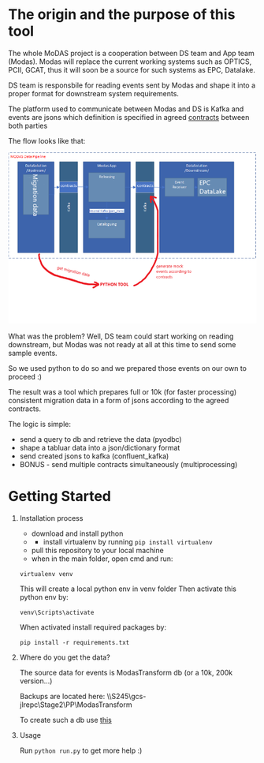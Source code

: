 # The origin and the purpose of this tool
The whole MoDAS project is a cooperation between DS team and App team (Modas).
Modas will replace the current working systems such as OPTICS, PCII, GCAT, thus it will soon be a source for such systems as EPC, Datalake.

DS team is responsbile for reading events sent by Modas and shape it into a proper format for downstream system requirements.

The platform used to communicate between Modas and DS is Kafka and events are jsons which definition is specified in agreed [contracts](http://docs.ctglobal.cliffordthames.com/display/JLRMODAS/Contracts+Modas+Downstream) between both parties

The flow looks like that:

![Modas flow](Modas_flow.png)

What was the problem? Well, DS team could start working on reading downstream, but Modas was not ready at all at this time to send some sample events.

So we used python to do so and we prepared those events on our own to proceed :)

The result was a tool which prepares full or 10k (for faster processing) consistent migration data in a form of jsons according to the agreed contracts.

The logic is simple:
- send a query to db and retrieve the data (pyodbc)
- shape a tabluar data into a json/dictionary format
- send created jsons to kafka (confluent_kafka)
- BONUS - send multiple contracts simultaneously (multiprocessing)



# Getting Started
1.	Installation process
    * download and install python
    * * install virtualenv by running `pip install virtualenv`
    * pull this repository to your local machine
    * when in the main folder, open cmd and run:
    ~~~~
    virtualenv venv
    ~~~~

    This will create a local python env in venv folder
    Then activate this python env by:
    ~~~~
    venv\Scripts\activate
    ~~~~

    When activated install required packages by:
    ~~~~
    pip install -r requirements.txt
    ~~~~


2. Where do you get the data?

    The source data for events is ModasTransform db (or a 10k, 200k version...)

    Backups are located here: \\\S245\gcs-jlrepc\Stage2\PP\ModasTransform

    To create such a db use [this](https://dev.azure.com/OEC-EUR/JLRModasIntegration/_git/Oec.Migration.Jag?path=%2FModasMigration%2FModasTransformToKafka%2FScripts%2FPrepareSamplesForAllContracts10k.sql&version=GBmaster)


3.	Usage

    Run `python run.py` to get more help :)

